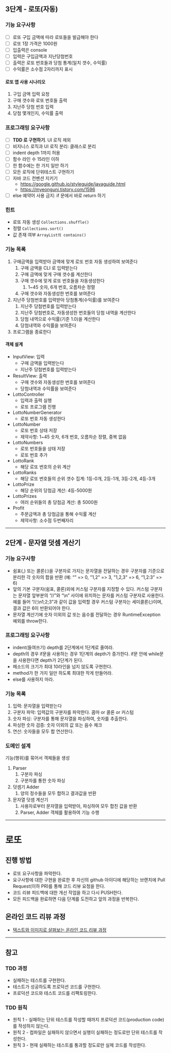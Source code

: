 ## 3단계 - 로또(자동)

### 기능 요구사항

- [ ] 로또 구입 금액에 따라 로또들을 발급해야 한다
- [ ] 로또 1장 가격은 1000원
- [ ] 입출력은 console
- [ ] 입력은 구입금액과 지난당첨번호
- [ ] 출력은 로또 번호들과 당첨 통계(일치 갯수, 수익률)
- [ ] 수익률은 소수점 2자리까지 표시

#### 로또 앱 사용 시나리오

1. 구입 금액 입력 요청
2. 구매 갯수와 로또 번호들 출력
3. 지난주 당첨 번호 입력
4. 당첨 몇개인지, 수익률 출력

### 프로그래밍 요구사항

- [ ] **TDD 로 구현하기**. UI 로직 제외
- [ ] 비지니스 로직과 UI 로직 분리: 클래스로 분리
- [ ] indent depth 1까지 허용
- [ ] 함수 라인 수 15라인 이하
- [ ] 한 함수에는 한 가지 일만 하기
- [ ] 모든 로직에 단위테스트 구현하기
- [ ] 자바 코드 컨벤션 지키기
    - https://google.github.io/styleguide/javaguide.html
    - https://myeonguni.tistory.com/1596
- [ ] else 예약어 사용 금지: if 문에서 바로 return 하기

### 힌트

- 로또 자동 생성 `Collections.shuffle()`
- 정렬 `Collections.sort()`
- 값 존재 여부 `ArrayList의 contains()`

### 기능 목록

1. 구매금액을 입력받아 금액에 맞게 로또 번호 자동 생성하여 보여준다
    1. 구매 금액을 CLI 로 입력받는다
    2. 구매 금액에 맞게 구매 갯수를 계산한다
    3. 구매 갯수에 맞게 로또 번호들을 자동생성한다
        1. 1~45 숫자, 6개 번호, 오름차순 정렬
    4. 구매 갯수와 자동생성한 번호를 보여준다
2. 지난주 당첨번호를 입력받아 당첨통계(수익률)를 보여준다
    1. 지난주 당첨번호를 입력받는다
    2. 지난주 당첨번호로, 자동생성한 번호들의 당첨 내역을 계산한다
    3. 당첨 내역으로 수익률(기준 1.0)을 계산한다
    4. 당첨내역와 수익률을 보여준다
3. 프로그램을 종료한다

#### 객체 설계

- InputView: 입력
    - 구매 금액을 입력받는다
    - 지난주 당첨번호를 입력받는다
- ResultView: 출력
    - 구매 갯수와 자동생성한 번호를 보여준다
    - 당첨내역과 수익률을 보여준다
- LottoController
    - 입력과 출력 실행
    - 로또 프로그램 진행
- LottoNumberGenerator
    - 로또 번호 자동 생성한다
- LottoNumber
    - 로또 번호 상태 저장
    - 제약사항: 1~45 숫자, 6개 번호, 오름차순 정렬, 중복 없음
- LottoNumbers
    - 로또 번호들을 상태 저장
    - 로또 번호 추가
- LottoRank
    - 해당 로또 번호의 순위 계산
- LottoRanks
    - 해당 로또 번호들의 순위 갯수 집계: 1등-0개, 2등-1개, 3등-2개, 4등-3개
- LottoPrize
    - 해당 순위의 당첨금 계산: 4등-5000원
- LottoPrizes
    - 여러 순위들의 총 당첨금 계산: 총 5000원
- Profit
    - 주문금액과 총 당첨금을 통해 수익률 계산
    - 제약사항: 소수점 두번째자리

----

## 2단계 - 문자열 덧셈 계산기

### 기능 요구사항

- 쉼표(,) 또는 콜론(:)을 구분자로 가지는 문자열을 전달하는 경우 구분자를 기준으로 분리한 각 숫자의 합을 반환 (예: “” => 0, "1,2" => 3, "1,2,3" => 6, “1,2:3” => 6)
- 앞의 기본 구분자(쉼표, 콜론)외에 커스텀 구분자를 지정할 수 있다. 커스텀 구분자는 문자열 앞부분의 “//”와 “\n” 사이에 위치하는 문자를 커스텀 구분자로 사용한다. 예를 들어 “//;\n1;2;3”과 같이
  값을 입력할 경우 커스텀 구분자는 세미콜론(;)이며, 결과 값은 6이 반환되어야 한다.
- 문자열 계산기에 숫자 이외의 값 또는 음수를 전달하는 경우 RuntimeException 예외를 throw한다.

### 프로그래밍 요구사항

- indent(들여쓰기) depth를 2단계에서 1단계로 줄여라.
- depth의 경우 if문을 사용하는 경우 1단계의 depth가 증가한다. if문 안에 while문을 사용한다면 depth가 2단계가 된다.
- 메소드의 크기가 최대 10라인을 넘지 않도록 구현한다.
- method가 한 가지 일만 하도록 최대한 작게 만들어라.
- else를 사용하지 마라.

### 기능 목록

1. 입력: 문자열을 입력받는다
2. 구분자 파악: 입력값의 구분자를 파악한다. 콤마 or 콜론 or 커스텀
3. 숫자 파싱: 구분자를 통해 문자열을 파싱하여, 숫자를 추출한다.
4. 파싱한 숫자 검증: 숫자 이외의 값 또는 음수 체크
5. 연산: 숫자들을 모두 합 연산한다.

### 도메인 설계

기능(행위)를 묶어서 객체들을 생성

1. Parser
    1. 구분자 파싱
    2. 구분자를 통한 숫자 파싱
2. 덧셈기 Adder
    1. 양의 정수들을 모두 합하고 결과값을 반환
3. 문자열 덧셈 계산기
    1. 사용자로부터 문자열을 입력받아, 파싱하여 모두 합친 값을 반환
    2. Parser, Adder 객체를 활용하여 기능 수행

--- 

# 로또

## 진행 방법

* 로또 요구사항을 파악한다.
* 요구사항에 대한 구현을 완료한 후 자신의 github 아이디에 해당하는 브랜치에 Pull Request(이하 PR)를 통해 코드 리뷰 요청을 한다.
* 코드 리뷰 피드백에 대한 개선 작업을 하고 다시 PUSH한다.
* 모든 피드백을 완료하면 다음 단계를 도전하고 앞의 과정을 반복한다.

## 온라인 코드 리뷰 과정

* [텍스트와 이미지로 살펴보는 온라인 코드 리뷰 과정](https://github.com/next-step/nextstep-docs/tree/master/codereview)

--- 

## 참고

### TDD 과정

- 실패하는 테스트를 구현한다.
- 테스트가 성공하도록 프로덕션 코드를 구현한다.
- 프로덕션 코드와 테스트 코드를 리팩토링한다.

### TDD 원칙

- 원칙 1 - 실패하는 단위 테스트를 작성할 때까지 프로덕션 코드(production code)를 작성하지 않는다.
- 원칙 2 - 컴파일은 실패하지 않으면서 실행이 실패하는 정도로만 단위 테스트를 작성한다.
- 원칙 3 - 현재 실패하는 테스트를 통과할 정도로만 실제 코드를 작성한다.




